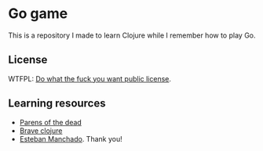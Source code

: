 # Go game

This is a repository I made to learn Clojure while I remember how to play Go.


## License

WTFPL: [Do what the fuck you want public license](http://www.wtfpl.net/).

## Learning resources

- [Parens of the dead](http://www.parens-of-the-dead.com/)
- [Brave clojure](http://www.braveclojure.com)
- [Esteban Manchado](https://mastodon.social/@estebanm/). Thank you!
